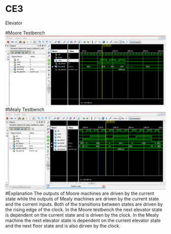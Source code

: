 CE3
==========
Elevator

#Moore Testbench
![Alt Text](https://github.com/RyanRedhead/CE3_1/blob/master/Mooretestbenchpicture.PNG?raw=true)
#Mealy Testbench
![Alt Text](https://github.com/RyanRedhead/CE3_1/blob/master/Mealytestbenchpicture.PNG?raw=true)
#Explanation
The outputs of Moore machines are driven by the current state while the outputs of Mealy machines are driven by the current state and the current inputs. Both of the transitions between states are driven by the rising edge of the clock. In the Moore testbench the next elevator state is dependent on the current state and is driven by the clock. In the Mealy machine the next elevator state is dependent on the current elevator state and the next floor state and is also dirven by the clock.
